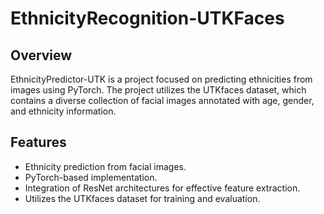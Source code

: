 # EthnicityRecognition-UTKFaces

## Overview

EthnicityPredictor-UTK is a project focused on predicting ethnicities from images using PyTorch. The project utilizes the UTKfaces dataset, which contains a diverse collection of facial images annotated with age, gender, and ethnicity information.

## Features

- Ethnicity prediction from facial images.
- PyTorch-based implementation.
- Integration of ResNet architectures for effective feature extraction.
- Utilizes the UTKfaces dataset for training and evaluation.
